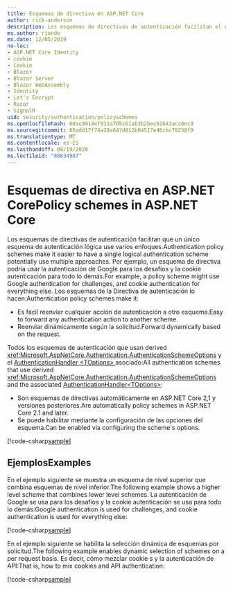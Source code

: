 ```yaml
---
title: Esquemas de directiva en ASP.NET Core
author: rick-anderson
description: Los esquemas de directivas de autenticación facilitan el uso de un único esquema de autenticación lógica
ms.author: riande
ms.date: 12/05/2019
no-loc:
- ASP.NET Core Identity
- cookie
- Cookie
- Blazor
- Blazor Server
- Blazor WebAssembly
- Identity
- Let's Encrypt
- Razor
- SignalR
uid: security/authentication/policyschemes
ms.openlocfilehash: 60ac9914ef811a705c61ab3b2bec61643acc6ec0
ms.sourcegitcommit: 65add17f74a29a647d812b04517e46cbc78258f9
ms.translationtype: MT
ms.contentlocale: es-ES
ms.lasthandoff: 08/19/2020
ms.locfileid: "88634987"
---
```

# <a name="policy-schemes-in-aspnet-core"></a><span data-ttu-id="8d006-103">Esquemas de directiva en ASP.NET Core</span><span class="sxs-lookup"><span data-stu-id="8d006-103">Policy schemes in ASP.NET Core</span></span>

<span data-ttu-id="8d006-104">Los esquemas de directivas de autenticación facilitan que un único esquema de autenticación lógica use varios enfoques.</span><span class="sxs-lookup"><span data-stu-id="8d006-104">Authentication policy schemes make it easier to have a single logical authentication scheme potentially use multiple approaches.</span></span> <span data-ttu-id="8d006-105">Por ejemplo, un esquema de directiva podría usar la autenticación de Google para los desafíos y la cookie autenticación para todo lo demás.</span><span class="sxs-lookup"><span data-stu-id="8d006-105">For example, a policy scheme might use Google authentication for challenges, and cookie authentication for everything else.</span></span> <span data-ttu-id="8d006-106">Los esquemas de la Directiva de autenticación lo hacen:</span><span class="sxs-lookup"><span data-stu-id="8d006-106">Authentication policy schemes make it:</span></span>

* <span data-ttu-id="8d006-107">Es fácil reenviar cualquier acción de autenticación a otro esquema.</span><span class="sxs-lookup"><span data-stu-id="8d006-107">Easy to forward any authentication action to another scheme.</span></span>
* <span data-ttu-id="8d006-108">Reenviar dinámicamente según la solicitud.</span><span class="sxs-lookup"><span data-stu-id="8d006-108">Forward dynamically based on the request.</span></span>

<span data-ttu-id="8d006-109">Todos los esquemas de autenticación que usan derived <xref:Microsoft.AspNetCore.Authentication.AuthenticationSchemeOptions> y el [AuthenticationHandler \<TOptions> ](/dotnet/api/microsoft.aspnetcore.authentication.authenticationhandler-1)asociado:</span><span class="sxs-lookup"><span data-stu-id="8d006-109">All authentication schemes that use derived <xref:Microsoft.AspNetCore.Authentication.AuthenticationSchemeOptions> and the associated [AuthenticationHandler\<TOptions>](/dotnet/api/microsoft.aspnetcore.authentication.authenticationhandler-1):</span></span>

* <span data-ttu-id="8d006-110">Son esquemas de directivas automáticamente en ASP.NET Core 2,1 y versiones posteriores.</span><span class="sxs-lookup"><span data-stu-id="8d006-110">Are automatically policy schemes in ASP.NET Core 2.1 and later.</span></span>
* <span data-ttu-id="8d006-111">Se puede habilitar mediante la configuración de las opciones del esquema.</span><span class="sxs-lookup"><span data-stu-id="8d006-111">Can be enabled via configuring the scheme's options.</span></span>

[!code-csharp[sample](policyschemes/samples/AuthenticationSchemeOptions.cs?name=snippet)]

## <a name="examples"></a><span data-ttu-id="8d006-112">Ejemplos</span><span class="sxs-lookup"><span data-stu-id="8d006-112">Examples</span></span>

<span data-ttu-id="8d006-113">En el ejemplo siguiente se muestra un esquema de nivel superior que combina esquemas de nivel inferior.</span><span class="sxs-lookup"><span data-stu-id="8d006-113">The following example shows a higher level scheme that combines lower level schemes.</span></span> <span data-ttu-id="8d006-114">La autenticación de Google se usa para los desafíos y la cookie autenticación se usa para todo lo demás:</span><span class="sxs-lookup"><span data-stu-id="8d006-114">Google authentication is used for challenges, and cookie authentication is used for everything else:</span></span>

[!code-csharp[sample](policyschemes/samples/Startup.cs?name=snippet1)]

<span data-ttu-id="8d006-115">En el ejemplo siguiente se habilita la selección dinámica de esquemas por solicitud.</span><span class="sxs-lookup"><span data-stu-id="8d006-115">The following example enables dynamic selection of schemes on a per request basis.</span></span> <span data-ttu-id="8d006-116">Es decir, cómo mezclar cookie s y la autenticación de API:</span><span class="sxs-lookup"><span data-stu-id="8d006-116">That is, how to mix cookies and API authentication:</span></span>

 <!-- REVIEW, missing If set in public Func<HttpContext, string> ForwardDefaultSelector -->

[!code-csharp[sample](policyschemes/samples/Startup.cs?name=snippet2)]
